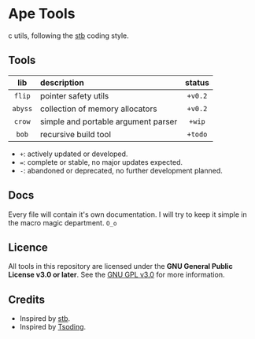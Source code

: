 # Ape Tools
c utils, following the [stb](https://github.com/nothings/stb) coding style.

## Tools
| lib      | description                                          | status     |
|:--------:|:-----------------------------------------------------|:----------:|
| `flip`   | pointer safety utils                                 | `+v0.2`    |
| `abyss`  | collection of memory allocators                      | `+v0.2`    |
| `crow`   | simple and portable argument parser                  | `+wip`     |
| `bob`    | recursive build tool                                 | `+todo`    |

* `+`: actively updated or developed.
* `=`: complete or stable, no major updates expected.
* `-`: abandoned or deprecated, no further development planned.

## Docs
Every file will contain it's own documentation. I will try to keep it simple in
the macro magic department. `O_o`

## Licence
All tools in this repository are licensed under the **GNU General Public
License v3.0 or later**.  See the
[GNU GPL v3.0](https://www.gnu.org/licenses/gpl-3.0.html) for more information.

## Credits
- Inspired by [stb](https://github.com/nothings/stb).
- Inspired by [Tsoding](https://www.youtube.com/@Tsoding).
